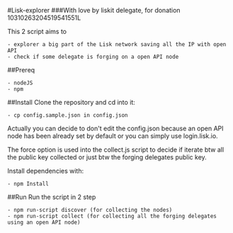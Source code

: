 #Lisk-explorer
###With love by liskit delegate, for donation 10310263204519541551L

This 2 script aims to 

    - explorer a big part of the Lisk network saving all the IP with open API
    - check if some delegate is forging on a open API node
    

##Prereq

    - nodeJS
    - npm

##Install
Clone the repository and cd into it:

    - cp config.sample.json in config.json

Actually you can decide to don't edit the config.json because an open API node has been already set by default or you can simply use login.lisk.io. 

The force option is used into the collect.js script to decide if iterate btw all the public key collected or just btw the forging delegates public key. 

Install dependencies with:

    - npm Install

##Run
Run the script in 2 step

    - npm run-script discover (for collecting the nodes)
    - npm run-script collect (for collecting all the forging delegates using an open API node)
